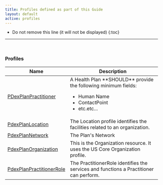 ```yaml
---
title: Profiles defined as part of this Guide
layout: default
active: profiles
---
```


<!-- { :.no_toc } -->

<!-- TOC  the css styling for this is \pages\assets\css\project.css under 'markdown-toc'-->

* Do not remove this line (it will not be displayed)
{:toc}

<!-- end TOC -->

---
<br />

### Profiles

<table>
<thead>
<tr>
<th>Name</th>
<th>Description</th>
</tr>
</thead>
<tbody>
<tr>
<td><a href="StructureDefinition-pdexplanpractitioner.html">PDexPlanPractitioner</a></td>
<td>A Health Plan **SHOULD** provide the following minimum fields:

- Human Name
- ContactPoint
- etc.etc...

</td>
</tr>
<tr>
<td><a href="StructureDefinition-pdexplanlocation.html">PdexPlanLocation</a></td>
<td>The Location profile identifies the facilities related to an organization.</td>
</tr>
<tr>
<td><a href="StructureDefinition-pdexplannetwork.html">PdexPlanNetwork</a></td>
<td>The Plan's Network </td>
</tr>
<tr>
<td><a href="StructureDefinition-pdexplanorganization.html">PdexPlanOrganization</a></td>
<td>This is the Organization resource. It uses the US Core Organization profile. </td>
</tr>
<tr>
<td><a href="StructureDefinition-PdexPlanPractitionerRole.html">PdexPlanPractitionerRole</a></td>
<td>The PractitionerRole identifies the services and functions a Practitioner can perform.</td>
</tr>
</tbody>
</table>


